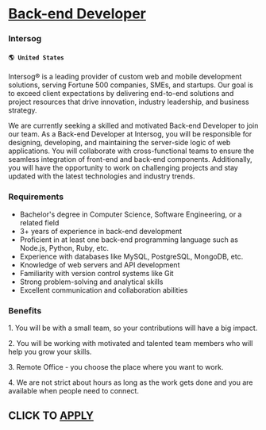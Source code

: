# [Back-end Developer](https://www.remotewlb.com/apply/back-end-developer-82437)  
### Intersog  
#### `🌎 United States`  

Intersog® is a leading provider of custom web and mobile development solutions, serving Fortune 500 companies, SMEs, and startups. Our goal is to exceed client expectations by delivering end-to-end solutions and project resources that drive innovation, industry leadership, and business strategy.

We are currently seeking a skilled and motivated Back-end Developer to join our team. As a Back-end Developer at Intersog, you will be responsible for designing, developing, and maintaining the server-side logic of web applications. You will collaborate with cross-functional teams to ensure the seamless integration of front-end and back-end components. Additionally, you will have the opportunity to work on challenging projects and stay updated with the latest technologies and industry trends.

### Requirements

  * Bachelor's degree in Computer Science, Software Engineering, or a related field
  * 3+ years of experience in back-end development
  * Proficient in at least one back-end programming language such as Node.js, Python, Ruby, etc.
  * Experience with databases like MySQL, PostgreSQL, MongoDB, etc.
  * Knowledge of web servers and API development
  * Familiarity with version control systems like Git
  * Strong problem-solving and analytical skills
  * Excellent communication and collaboration abilities

### Benefits

1\. You will be with a small team, so your contributions will have a big impact.

2\. You will be working with motivated and talented team members who will help you grow your skills.

3\. Remote Office - you choose the place where you want to work.

4\. We are not strict about hours as long as the work gets done and you are available when people need to connect.

  
## CLICK TO [APPLY](https://www.remotewlb.com/apply/back-end-developer-82437)

